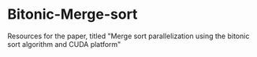 # Bitonic-Merge-sort
Resources for the paper, titled "Merge sort parallelization using the bitonic sort algorithm and CUDA platform"
